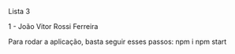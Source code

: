 Lista 3

1 - João Vitor Rossi Ferreira

Para rodar a aplicação, basta seguir esses passos:
npm i
npm start